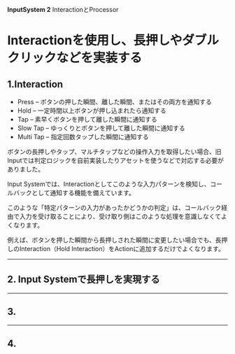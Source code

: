 **InputSystem 2**
InteractionとProcessor
# Interactionを使用し、長押しやダブルクリックなどを実装する


## 1.Interaction  


+ Press     – ボタンの押した瞬間、離した瞬間、またはその両方を通知する  
+ Hold      – 一定時間以上ボタンが押し込まれたら通知する  
+ Tap       – 素早くボタンを押して離した瞬間に通知する  
+ Slow Tap  – ゆっくりとボタンを押して離した瞬間に通知する  
+ Multi Tap – 指定回数タップした瞬間に通知する  



ボタンの長押しやタップ、マルチタップなどの操作入力を取得したい場合、旧Inputでは判定ロジックを自前実装したりアセットを使うなどで対応する必要がありました。

Input Systemでは、Interactionとしてこのような入力パターンを検知し、コールバックとして通知する機能を備えています。

このような「特定パターンの入力があったかどうかの判定」は、コールバック経由で入力を受け取ることにより、受け取り側はこのような処理を意識しなくてよくなります。

例えば、ボタンを押した瞬間から長押しされた瞬間に変更したい場合でも、長押しのInteraction（Hold Interaction）をActionに追加するだけでよくなります。



---
## 2. Input Systemで長押しを実現する








---
## 3.










---
## 4.







